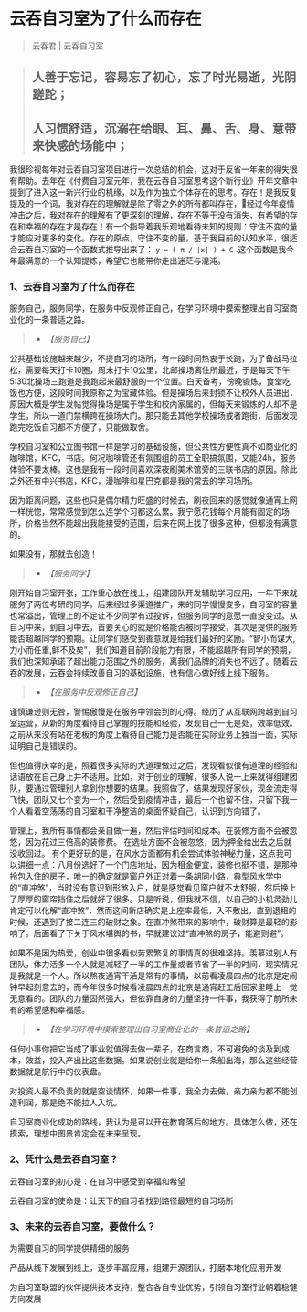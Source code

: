 # 云吞自习室为了什么而存在

> 云吞君 | 云吞自习室

> ## 人善于忘记，容易忘了初心，忘了时光易逝，光阴蹉跎；
> ## 人习惯舒适，沉溺在给眼、耳、鼻、舌、身、意带来快感的场能中；

我很珍视每年对云吞自习室项目进行一次总结的机会，这对于反省一年来的得失很有帮助。去年在《付费自习室元年，我在云吞自习室思考这个新行业》开年文章中提到了进入这一新兴行业的机缘，以及作为独立个体存在的思考。存在！是我反复提及的一个词，我对存在的理解就是除了零之外的所有都叫存在，经过今年疫情冲击之后，我对存在的理解有了更深刻的理解，存在不等于没有消失，有希望的存在和幸福的存在才是存在！有一个指导着我乐观地看待未知的规则：守住不变的量才能应对更多的变化。存在的原点，守住不变的量，基于我目前的认知水平，很适合云吞自习室的一个函数式推导出来了： `y = ( π / |x| ) + C` .这个函数是我今年最满意的一个认知提炼，希望它也能带你走出迷茫与混沌。

### 1、云吞自习室为了什么而存在
服务自己，服务同学，在服务中反观修正自己，在学习环境中摸索整理出自习室商业化的一条普适之路。

> - *【服务自己】*

公共基础设施越来越少，不提自习的场所，有一段时间热衷于长跑，为了备战马拉松，需要每天打卡10圈，周末打卡10公里，北邮操场离住所最近，于是每天下午5:30北操场三跑道是我跑起来最舒服的一个位置。白天备考，傍晚锻炼，食堂吃饭也方便，这段时间我原称之为宝藏体验。但是操场后来封锁不让校外人员进出，原因大概是学生发帖觉得操场是属于学生和校内家属的，但每天来锻炼的人却不是学生，所以一道门禁横跨在操场大门。那只能去其他学校操场或者跑街，后面发现跑完吃饭自习都不方便了，只能做取舍。

学校自习室和公立图书馆一样是学习的基础设施，但公共性方便性真不如商业化的咖啡馆，KFC，书店。何况咖啡管还有氛围组的员工全职搞氛围，又能24h，服务体验不要太棒。这也是我有一段时间喜欢深夜刷美术馆旁的三联书店的原因。除此之外还有中兴书店，KFC，漫咖啡和星巴克都是我的常去的学习场所。

因为距离问题，这些也只是偶尔精力旺盛的时候去，刷夜回来的感觉就像通宵上网一样恍惚，常常感觉到怎么连学个习都这么累。我宁愿花钱每个月能有固定的场所，价格当然不能超出我能接受的范围，后来在网上找了很多这种，但都没有满意的。

如果没有，那就去创造！

> - *【服务同学】*

刚开始自习室开张，工作重心放在线上，组建团队开发辅助学习应用，一年下来就服务了两位考研的同学。后来经过多渠道推广，来的同学慢慢变多，自习室的容量也常溢出，管理上的不足让不少同学有过投诉，但服务同学的意愿一直没变过。从自习中来，到自习中去，首要关心的就是价格能否被同学接受，其次是提供的服务能否超越同学的预期。让同学们感受到善意就是给我们最好的奖励。“智小而谋大,力小而任重,鲜不及矣”，我们知道目前阶段能力有限，不能超越所有同学的预期，我们也深知承诺了超出能力范围之外的服务，离我们品牌的消失也不远了。随着云吞的发展，云吞会持续改善自习的基础设施，也有信心做好线上线下服务。

> - *【在服务中反观修正自己】*

谨慎谦逊则无咎，警惕傲慢是在服务中领会到的心得。经历了从互联网跨越到自习室运营，从新的角度看待自己掌握的技能和经验，发现自己一无是处，效率低效。之前从来没有站在老板的角度上看待自己能力是否能在实际业务上独当一面，实际证明自己是错误的。

但也值得庆幸的是，照着很多实际的大道理做过之后，发现看似很有道理的经验和话语放在自己身上并不适用。比如，对于创业的理解，很多人说一上来就得组建团队，要通过管理别人拿到你想要的结果。我照做了，结果发现好家伙，现金流走得飞快，团队又七个变为一个，然后受到疫情冲击，最后一个也留不住，只留下我一个人看着空荡荡的自习室和干净整洁的桌面怀疑自己，认识到方向错了。

管理上，我所有事情都会亲自做一遍，然后评估时间和成本。在装修方面不会被忽悠，因为花过三倍高的装修费。
在选址方面不会被忽悠，因为押金给出去之后就没收回过。
有个更好玩的是，在风水方面都有机会尝试体验神秘力量，这点我可以讲细一点：八月份选好了一个门店地址，因为租金便宜，装修也挺不错，是那种拎包入住的房子，唯一的确定就是窗户外正对着一条胡同小路，典型风水学中的“直冲煞”，当时没有意识到形煞入户，就是感觉看见窗户就不太舒服，然后换上了厚厚的窗帘挡住之后就好了很多。只是听说，但我就不信，以自己的小机灵劲儿肯定可以化解“直冲煞”，然而这间新店确实是上座率最低，入不敷出，直到退租的时候，还遇到了接二连三的破财之象。在直冲煞带来的影响中，破财算是最轻的影响了。后面看了下关于风水堪舆的书，早就建议过“直冲煞的房子，能避则避”。

如果不是因为热爱，创业中很多看似劳累繁复的事情真的很难坚持。羡慕过别人有团队，体力活多一个人就是减轻了一半的工作量或者节省了一半的时间，现实情况是我就是一个人。所以熬夜通宵干活是常有的事情，以前看凌晨四点的北京是定闹钟早起刻意去的，而今年很多时候看凌晨四点的北京是通宵赶工后回家里睡上一觉无意看的。团队的力量固然强大，但依靠自身的力量坚持一件事，我获得了前所未有的希望感和幸福感。

> - *【在学习环境中摸索整理出自习室商业化的一条普适之路】*

任何小事你把它当成了事业就值得去做一辈子，在商言商，不可避免的谈及到成本，效益，投入产出比这些数据。如果说创业就是给你一条船出海，那么这些经营数据就是航行中的仪表盘。

对投资人最不负责的就是空谈情怀，如果一件事，我全力去做，亲力亲为都不能创造利润，那是绝不能拉人入坑。

自习室商业化成功的路线，我认为是可以开在教育落后的地方。具体怎么做，还在摸索，理想中图景肯定会在未来呈现。

### 2、凭什么是云吞自习室？
云吞自习室的初心是：在自习中感受到幸福和希望

云吞自习室的使命是：让天下的自习者找到路径最短的自习场所

### 3、未来的云吞自习室，要做什么？
为需要自习的同学提供精细的服务

产品从线下发展到线上，逐步丰富应用，组建开源团队，打磨本地化应用开发

为自习室联盟的伙伴提供技术支持，整合各自专业优势，引领自习室行业朝着稳健方向发展
